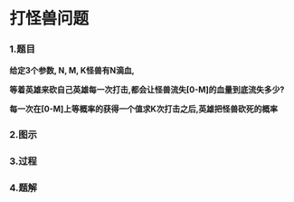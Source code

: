 # 打怪兽问题

### 1.题目

**给定3个参数, N, M, K怪兽有N滴血,**

**等着英雄来砍自己英雄每一次打击,都会让怪兽流失[0-M]的血量到底流失多少?**

**每一次在[0-M]上等概率的获得一个值求K次打击之后,英雄把怪兽砍死的概率**



### 2.图示

### 3.过程

### 4.题解

```java

```

